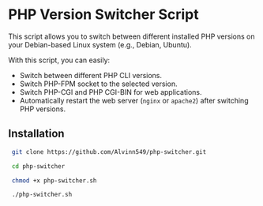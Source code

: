 # PHP Version Switcher Script

This script allows you to switch between different installed PHP versions on your Debian-based Linux system (e.g., Debian, Ubuntu).

With this script, you can easily:

- Switch between different PHP CLI versions.
- Switch PHP-FPM socket to the selected version.
- Switch PHP-CGI and PHP CGI-BIN for web applications.
- Automatically restart the web server (`nginx` or `apache2`) after switching PHP versions.

## Installation

   ```bash
    git clone https://github.com/Alvinn549/php-switcher.git

    cd php-switcher

    chmod +x php-switcher.sh

    ./php-switcher.sh
